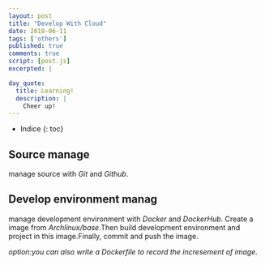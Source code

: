 ```yaml
---
layout: post
title: "Develop With Cloud"
date: 2018-06-11
tags: ['others']
published: true
comments: true
script: [post.js]
excerpted: |

day_quote:
  title: Learning!
  description: |
    Cheer up!
---
```


* Indice
{: toc}

## Source manage

  manage source with *Git* and *Github*.

## Develop environment manag

  manage development environment with *Docker* and *DockerHub*.
  Create a image from *Archlinux/base*.Then build development environment and project in this image.Finally, commit and push the image.

*option:you can also write a Dockerfile to record the incresement of image.*

